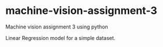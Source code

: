 # machine-vision-assignment-3
Machine vision assignment 3 using python

Linear Regression model for a simple dataset.
